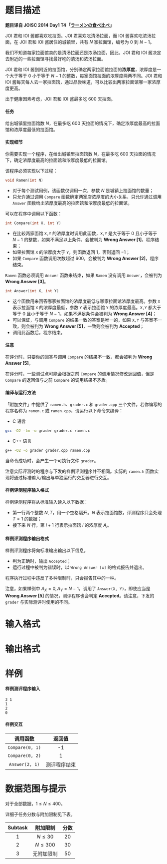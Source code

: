 
# 题目描述

**题目译自 JOISC 2014 Day1 T4「[ラーメンの食べ比べ](https://www.ioi-jp.org/camp/2014/2014-sp-tasks/2014-sp-d1.pdf)」**

JOI 君和 IOI 酱都喜欢吃拉面。JOI 君喜欢吃清汤拉面，而 IOI 酱喜欢吃浓汤拉面，在 JOI 君和 IOI 酱居住的城镇里，共有 $N$ 家拉面馆，编号为 $0$ 到 $N-1$。

我们不知道每家拉面馆卖的是清汤拉面还是浓汤拉面，因此，JOI 君和 IOI 酱决定去附近的一些拉面馆寻找最好吃的清汤和浓汤拉面。

JOI 君和 IOI 酱到附近的拉面馆，分别确定两家拉面馆拉面的**浓厚度**，浓厚度是一个大于等于 $0$ 小于等于 $N-1$ 的整数，每家面馆拉面的浓厚度两两不同。JOI 君和 IOI 酱每天每人去一家拉面馆，通过品尝味道，可以比较出两家拉面馆哪一家浓厚度更高。

出于健康因素考虑，JOI 君和 IOI 酱最多吃 $600$ 天拉面。

#### 任务
给出城镇里拉面馆数 $N$，在最多吃 $600$ 天拉面的情况下，确定浓厚度最高的拉面馆和浓厚度最低的拉面馆。

#### 实现细节
你需要实现一个程序，在给出城镇里拉面馆数 $N$，在最多吃 $600$ 天拉面的情况下，确定浓厚度最高的拉面馆和浓厚度最低的拉面馆。

该程序必须实现以下过程：

```c
void Ramen(int N)
```
  - 对于每个测试用例，该函数仅调用一次，参数 $N$ 是城镇上拉面馆的数量；
  - 只允许通过调用 `Compare` 函数确定两家店浓厚度的大小关系，只允许通过调用 `Answer` 函数给出浓厚度最高的拉面馆和浓厚度最低的拉面馆。

可以在程序中调用以下函数：
```c
int Compare(int X, int Y)
```
  - 在比较两家面馆 $\texttt{X,Y}$ 的浓厚度时调用此函数，$\texttt{X,Y}$ 是大于等于 $0$ 且小于等于 $N-1$ 的整数，如果不满足以上条件，会被判为 **Wrong Answer [1]**，程序结束；
  - 如果拉面馆 $\texttt{X}$ 的浓厚度大于 $\texttt{Y}$，则函数返回 $1$，否则返回 $-1$；
  - 如果 `Compare` 函数调用次数超过 $600$，会被判为 **Wrong Answer [2]**，程序结束。

`Ramen` 函数必须调用 `Answer` 函数来结束，如果 `Ramen` 没有调用 `Answer`，会被判为 **Wrong Answer [3]**。

```c
int Answer(int X, int Y)
```
  - 这个函数用来回答哪家拉面馆的浓厚度最低与哪家拉面馆浓厚度最高。参数 $\texttt{X}$ 表示拉面馆 $\texttt{X}$ 的浓厚度最低，参数 $\texttt{Y}$ 表示拉面馆 $\texttt{Y}$ 的浓厚度最高。$\texttt{X,Y}$ 都大于等于 $0$ 且小于等于 $N-1$，如果不满足条件会被判为 **Wrong Answer [4]**；
  - 可以保证，与调用 `Compare` 的结果一致的答案是唯一的，如果 $\texttt{X,Y}$ 与答案不一致，则会被判为 **Wrong Answer [5]**，一致则会被判为 **Accepted**；
  - 调用此函数后，程序结束。

#### 注意
在评分时，只要你的回答与调用 `Compare` 的结果不一致，都会被判为 **Wrong Answer [5]**。

在评分时，一些测试点可能会根据之前 `Compare` 的调用情况修改返回值，但是 `Compare` 的返回值与之前 `Compare` 的调用结果不矛盾。

#### 编译与运行方法

「附加文件」中提供了 `ramen.h`、`grader.c` 和 `grader.cpp` 三个文件。若你编写的程序名称为 `ramen.c` 或 `ramen.cpp`，请运行以下命令来编译：
* C 语言
```sh
gcc -O2 -lm -o grader grader.c ramen.c
```
* C++ 语言
```sh
g++ -O2 -o grader grader.cpp ramen.cpp
```

当命令成功时，会产生一个可执行文件 `grader`。

注意实际评测时的程序与下发的样例评测程序并不相同。实际的 `ramen.h` 函数实现将通过标准输入/输出与单独运行的交互器进行交互。

#### 样例评测程序输入格式

样例评测程序将从标准输入读入以下数据：
- 第一行两个整数 $N,T$，用一个空格隔开。$N$ 表示拉面馆数，评测程序只会处理 $T=1$ 的数据；
- 接下来 $N$ 行，第 $i+1$ 行表示拉面馆 $i$ 的浓厚度 $A_i$。

#### 样例评测程序输出格式

样例评测程序将向标准输出输出以下信息。

* 判为正确时，输出 `Accepted`；
* 运行过程中被判为错误时，以 `Wrong Answer [x]` 的格式报告并退出。

程序执行过程中违反了多种限制时，只会报告其中的一种。

注意，如果样例中 $A_X=0,A_Y=N-1$，调用了 `Answer(X, Y)`，即使应当是 **Wrong Answer [5]** 的情况，测评程序也会判定 **Accepted**。请注意，下发的 `grader` 与实际测评时使用的不同。

# 输入格式



# 输出格式



# 样例

#### 样例测评程序输入
```plain
3 1
1
2
0
```
#### 样例交互
|调用函数|返回值|
|:-:|:-:|
|`Compare(0, 1)`|-1|
|`Compare(0, 2)`|1|
|`Answer(2, 1)`|测评程序结束|


# 数据范围与提示

对于全部数据，$1\le N\le 400$。

详细子任务分数与附加限制见下表。

|Subtask|附加限制|分数|
|:-:|:-:|:-:|
|$1$|$N\le 30$|$20$|
|$2$|$N\le 300$|$30$|
|$3$|无附加限制|$50$|

